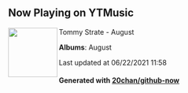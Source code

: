 ## Now Playing on YTMusic

[<img align="left" width="100" src="https://lh3.googleusercontent.com/75CcZ5ocFp935EWjobw7p-RYW5Jn1FLZU8aGog88LsDS5ZmvcTLMTjS7NYM8ccK8BC4bUTns3m0GzC3qMA">](https://music.youtube.com/watch?v=5eZoFWAg630)

Tommy Strate - August

**Albums**: August

Last updated at 06/22/2021 11:58

#### Generated with [20chan/github-now](https://github.com/20chan/github-now)

